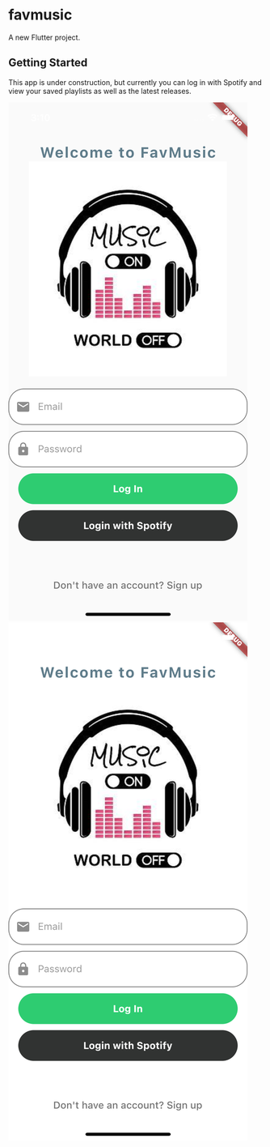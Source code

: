 # favmusic

A new Flutter project.

## Getting Started

This app is under construction, but currently you can log in with Spotify and view your saved playlists as well as the latest releases.

![Login Screen](assets/images/login.png)
![HomePage Screen](assets/images/loginscreen.png)



